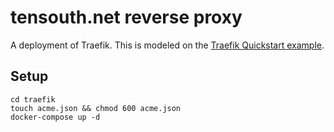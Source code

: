 # tensouth.net reverse proxy

A deployment of Traefik. This is modeled on the [Traefik Quickstart example](https://docs.traefik.io/#the-trfik-quickstart-using-docker).

## Setup

```
cd traefik
touch acme.json && chmod 600 acme.json
docker-compose up -d
```
